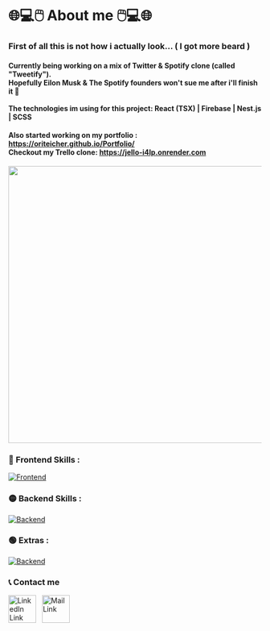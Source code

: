 # 🌐💻🖱️ About me 🖱️💻🌐
### First of all this is not how i actually look... ( I got more beard ) 
####  Currently being working on a mix of Twitter & Spotify clone (called "Tweetify").<br> Hopefully Eilon Musk & The Spotify founders won't sue me after i'll finish it 🤞 <br><br> The technologies im using for this project: React (TSX) | Firebase | Nest.js | SCSS 
####  Also started working on my portfolio : https://oriteicher.github.io/Portfolio/ <br>  Checkout my Trello clone: [https://jello-i4lp.onrender.com ](https://jello-i4lp.onrender.com/#/board/642bfd4ba630b6e9a10f9085) 
<img src="https://github.com/OriTeicher/OriTeicher/assets/101281765/8b865222-d8e5-40bb-951a-df311c5d6442" style="width:550px;">

### 🔴 Frontend Skills :
[![Frontend](https://skillicons.dev/icons?i=react,vue,ts,js,html,css,sass,bootstrap)](https://skillicons.dev)

### 🟡 Backend Skills : 
[![Backend](https://skillicons.dev/icons?i=nodejs,express,nest,mongodb,firebase)](https://skillicons.dev)

### 🟢 Extras : 
[![Backend](https://skillicons.dev/icons?i=c,redux,postman)](https://skillicons.dev)

### 📞 Contact me  
[<img alt="LinkedIn Link" width="55px" src="https://user-images.githubusercontent.com/104992892/223940207-75cc968e-3f13-4828-b371-896c848bd6d4.png" />](your-link)
&nbsp;
[<img alt="Mail Link" width="55px" height="55px" src="https://user-images.githubusercontent.com/104992892/223945350-dea569fa-1854-4801-b741-b6ee5223bcab.png" />](mailto:your-mail)
